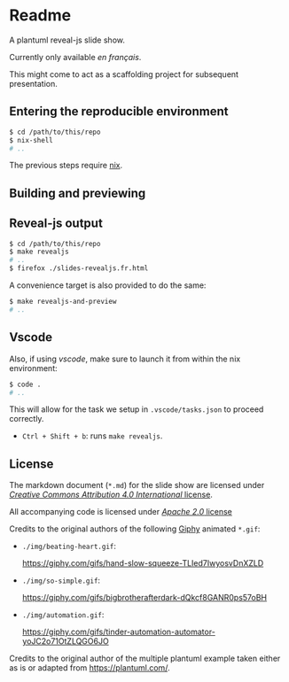 Readme
======

A plantuml reveal-js slide show.

Currently only available *en français*.

This might come to act as a scaffolding project for subsequent presentation.


Entering the reproducible environment
-------------------------------------

```bash
$ cd /path/to/this/repo
$ nix-shell
# ..
```

The previous steps require [nix].


Building and previewing
-----------------------

## Reveal-js output

```bash
$ cd /path/to/this/repo
$ make revealjs
# ..
$ firefox ./slides-revealjs.fr.html
```

A convenience target is also provided to do the same:

```bash
$ make revealjs-and-preview
# ..
```


Vscode
------

Also, if using *vscode*, make sure to launch it from within the nix environment:

```bash
$ code .
# ..
```

This will allow for the task we setup in `.vscode/tasks.json` to proceed correctly.

 -  `Ctrl + Shift + b`: runs `make revealjs`.


License
-------

The markdown document (`*.md`) for the slide show are licensed under
[*Creative Commons Attribution 4.0 International* license](./LICENSE.CC-BY-4).

All accompanying code is licensed under [*Apache 2.0* license](./LICENSE)

Credits to the original authors of the following [Giphy] animated `*.gif`:

 -  `./img/beating-heart.gif`:

    <https://giphy.com/gifs/hand-slow-squeeze-TLIed7IwyosvDnXZLD>

 -  `./img/so-simple.gif`:

    <https://giphy.com/gifs/bigbrotherafterdark-dQkcf8GANR0ps57oBH> 

 -  `./img/automation.gif`:

    <https://giphy.com/gifs/tinder-automation-automator-yoJC2o71OtZLQGO6JO>


Credits to the original author of the multiple plantuml example taken either as
is or adapted from <https://plantuml.com/>.


[nix]: https://nixos.org/nix/download.html
[Giphy]:https://giphy.com/

